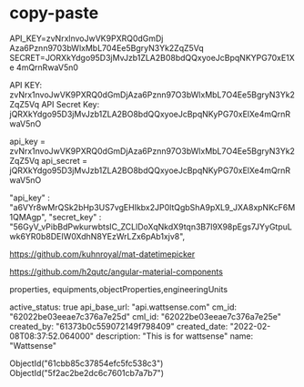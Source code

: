 # copy-paste

API_KEY=zvNrxlnvoJwVK9PXRQ0dGmDj Aza6Pznn9703bWlxMbL704Ee5BgryN3Yk2ZqZ5Vq 
SECRET=JORXkYdgo95D3jMvJzb1ZLA2B08bdQQxyoeJcBpqNKYPG70xE1Xe 4mQrnRwaV5n0

API KEY: zvNrx1nvoJwVK9PXRQ0dGmDjAza6Pznn97O3bWlxMbL7O4Ee5BgryN3Yk2ZqZ5Vq
API Secret Key: jQRXkYdgo95D3jMvJzb1ZLA2BO8bdQQxyoeJcBpqNKyPG70xElXe4mQrnRwaV5nO


api_key = zvNrx1nvoJwVK9PXRQ0dGmDjAza6Pznn97O3bWlxMbL7O4Ee5BgryN3Yk2ZqZ5Vq
api_secret = jQRXkYdgo95D3jMvJzb1ZLA2BO8bdQQxyoeJcBpqNKyPG70xElXe4mQrnRwaV5nO


"api_key" : "a6VYr8wMrQSk2bHp3US7vgEHIkbx2JP0ltQgbShA9pXL9_JXA8xpNKcF6M1QMAgp",
        "secret_key" : "56GyV_vPibBdPwkurwbtslC_ZCLlDoXqNkdX9tqn3B7I9X98pEgs7JYyGtpuLwk6YR0b8DEIW0XdhN8YEzWrLZx6pAb1xjv8",



https://github.com/kuhnroyal/mat-datetimepicker


https://github.com/h2qutc/angular-material-components

properties, equipments,objectProperties,engineeringUnits



active_status: true
api_base_url: "api.wattsense.com"
cm_id: "62022be03eeae7c376a7e25d"
cml_id: "62022be03eeae7c376a7e25e"
created_by: "61373b0c559072149f798409"
created_date: "2022-02-08T08:37:52.064000"
description: "This is for wattsense"
name: "Wattsense"



ObjectId("61cbb85c37854efc5fc538c3")     ObjectId("5f2ac2be2dc6c7601cb7a7b7")
